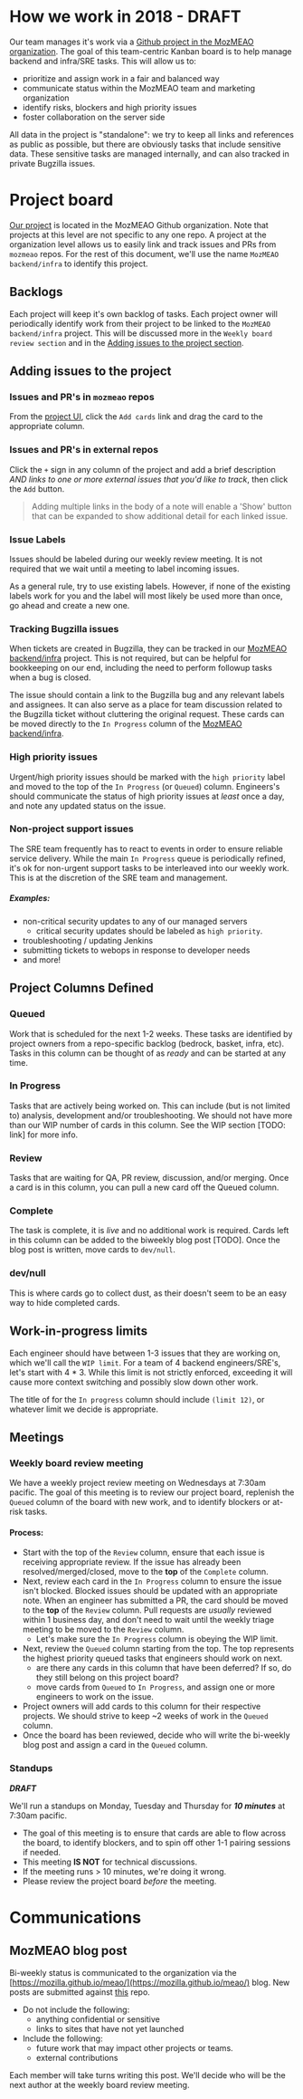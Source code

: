 # How we work in 2018 - DRAFT

Our team manages it's work via a [Github project in the MozMEAO organization](https://github.com/orgs/mozmeao/projects/2). The goal of this team-centric Kanban board is to help manage backend and infra/SRE tasks. This will allow us to:

- prioritize and assign work in a fair and balanced way
- communicate status within the MozMEAO team and marketing organization
- identify risks, blockers and high priority issues
- foster collaboration on the server side

All data in the project is "standalone": we try to keep all links and references as public as possible, but there are obviously tasks that include sensitive data. These sensitive tasks are managed internally, and can also tracked in private Bugzilla issues.


# Project board

[Our project](https://github.com/orgs/mozmeao/projects/2) is located in the MozMEAO Github organization. Note that projects at this level are not specific to any one repo. A project at the organization level allows us to easily link and track issues and PRs from `mozmeao` repos. For the rest of this document, we'll use the name `MozMEAO backend/infra` to identify this project.


## Backlogs

Each project will keep it's own backlog of tasks. Each project owner will periodically identify work from their project to be linked to the `MozMEAO backend/infra` project. This will be discussed more in the `Weekly board review section` and in the [Adding issues to the project section](#addingissues).

## Adding issues to the project

### Issues and PR's in `mozmeao` repos <a name="addingissues"></a>

From the [project UI](https://github.com/orgs/mozmeao/projects/2), click the `Add cards` link and drag the card to the appropriate column.

### Issues and PR's in external repos

Click the `+` sign in any column of the project and add a brief description *AND links to one or more external issues that you'd like to track*, then click the `Add` button. 

> Adding multiple links in the body of a note will enable a 'Show' button that can be expanded to show additional detail for each linked issue.

### Issue Labels

Issues should be labeled during our weekly review meeting. It is not required that we wait until a meeting to label incoming issues.

As a general rule, try to use existing labels. However, if none of the existing labels work for you and the label will most likely be used more than once, go ahead and create a new one.


### Tracking Bugzilla issues

When tickets are created in Bugzilla, they can be tracked in our [MozMEAO backend/infra](https://github.com/orgs/mozmeao/projects/2) project. This is not required, but can be helpful for bookkeeping on our end, including the need to perform followup tasks when a bug is closed.

The issue should contain a link to the Bugzilla bug and any relevant labels and assignees. It can also serve as a place for team discussion related to the Bugzilla ticket without cluttering the original request. These cards can be moved directly to the `In Progress` column of the [MozMEAO backend/infra](https://github.com/orgs/mozmeao/projects/2).

### High priority issues

Urgent/high priority issues should be marked with the `high priority` label and moved to the top of the `In Progress` (or `Queued`) column. Engineers's should communicate the status of high priority issues at _least_ once a day, and note any updated status on the issue.

### Non-project support issues

The SRE team frequently has to react to events in order to ensure reliable service delivery. While the main `In Progress` queue is periodically refined, it's ok for non-urgent support tasks to be interleaved into our weekly work. This is at the discretion of the SRE team and management.

##### Examples:

- non-critical security updates to any of our managed servers
    - critical security updates should be labeled as `high priority`.
- troubleshooting / updating Jenkins
- submitting tickets to webops in response to developer needs
- and more!


## Project Columns Defined

### Queued

Work that is scheduled for the next 1-2 weeks. These tasks are identified by project owners from a repo-specific backlog (bedrock, basket, infra, etc). Tasks in this column can be thought of as _ready_ and can be started at any time.

### In Progress

Tasks that are actively being worked on. This can include (but is not limited to) analysis, development and/or troubleshooting. We should not have more than our WIP number of cards in this column. See the WIP section [TODO: link] for more info.

### Review

Tasks that are waiting for QA, PR review, discussion, and/or merging. Once a card is in this column, you can pull a new card off the Queued column.

### Complete

The task is complete, it is _live_ and no additional work is required. Cards left in this column can be added to the biweekly blog post [TODO]. Once the blog post is written, move cards to `dev/null`.

### dev/null

This is where cards go to collect dust, as their doesn't seem to be an easy way to hide completed cards.

## Work-in-progress limits

Each engineer should have between 1-3 issues that they are working on, which we'll call the `WIP limit`. For a team of 4 backend engineers/SRE's, let's start with 4 * 3. While this limit is not strictly enforced, exceeding it will cause more context switching and possibly slow down other work.

The title of for the `In progress` column should include `(limit 12)`, or whatever limit we decide is appropriate.


## Meetings

### Weekly board review meeting

We have a weekly project review meeting on Wednesdays at 7:30am pacific. 
The goal of this meeting is to review our project board, replenish the `Queued` column of the board with new work, and to identify blockers or at-risk tasks.

#### Process:

- Start with the top of the `Review` column, ensure that each issue is receiving appropriate review. If the issue has already been resolved/merged/closed, move to the **top** of the `Complete` column.
- Next, review each card in the `In Progress` column to ensure the issue isn't blocked. Blocked issues should be updated with an appropriate note. When an engineer has submitted a PR, the card should be moved to the **top** of the `Review` column. Pull requests are _usually_ reviewed within 1 business day, and don't need to wait until the weekly triage meeting to be moved to the `Review` column.
    - Let's make sure the `In Progress` column is obeying the WIP limit.
- Next, review the `Queued` column starting from the top. The top represents the highest priority queued tasks that engineers should work on next.
    - are there any cards in this column that have been deferred? If so, do they still belong on this project board?
    - move cards from `Queued` to `In Progress`, and assign one or more engineers to work on the issue.
- Project owners will add cards to this column for their respective projects. We should strive to keep ~2 weeks of work in the `Queued` column.
- Once the board has been reviewed, decide who will write the bi-weekly blog post and assign a card in the `Queued` column.


### Standups

***DRAFT***

We'll run a standups on Monday, Tuesday and Thursday for ***10 minutes*** at 7:30am pacific.

- The goal of this meeting is to ensure that cards are able to flow across the board, to identify blockers, and to spin off other 1-1 pairing sessions if needed.
- This meeting **IS NOT** for technical discussions.
- If the meeting runs > 10 minutes, we're doing it wrong.
- Please review the project board _before_ the meeting.


# Communications

## MozMEAO blog post

Bi-weekly status is communicated to the organization via the [https://mozilla.github.io/meao/](https://mozilla.github.io/meao/) blog. New posts are submitted against [this](https://github.com/mozilla/meao) repo.

- Do not include the following:
  - anything confidential or sensitive
  - links to sites that have not yet launched
- Include the following:
  - future work that may impact other projects or teams. 
  - external contributions

Each member will take turns writing this post. We'll decide who will be the next author at the weekly board review meeting.

